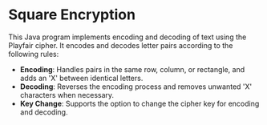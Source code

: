 # Square Encryption 

This Java program implements encoding and decoding of text using the Playfair cipher. It encodes and decodes letter pairs according to the following rules:

- **Encoding**: Handles pairs in the same row, column, or rectangle, and adds an 'X' between identical letters.
- **Decoding**: Reverses the encoding process and removes unwanted 'X' characters when necessary.
- **Key Change**: Supports the option to change the cipher key for encoding and decoding.
